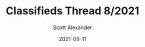 ---
layout: podcast
title: "Classifieds Thread 8/2021"
author: Scott Alexander
description: https://astralcodexten.substack.com/p/classifieds-thread-82021
date: 2021-08-11
length: 102733
duration: 26
guid: classifieds-thread-82021
---